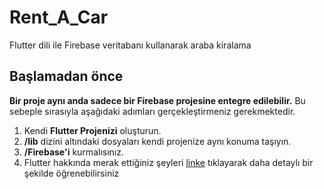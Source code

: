 # Rent_A_Car
Flutter dili ile Firebase veritabanı kullanarak araba kiralama

## Başlamadan önce

**Bir proje aynı anda sadece bir Firebase projesine entegre edilebilir.**
Bu sebeple sırasıyla aşağıdaki adımları gerçekleştirmeniz gerekmektedir.
 1. Kendi **Flutter Projenizi** oluşturun.
 2. **/lib** dizini altındaki dosyaları kendi projenize aynı konuma taşıyın.
 3. **/Firebase'i** kurmalısınız.
 4. Flutter hakkında merak ettiğiniz şeyleri [linke](https://docs.flutter.dev/) tıklayarak daha detaylı bir şekilde öğrenebilirsiniz
